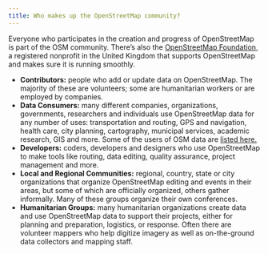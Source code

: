 ```yaml
---
title: Who makes up the OpenStreetMap community?
---
```


Everyone who participates in the creation and progress of OpenStreetMap is part of the OSM community. There’s also the <a href="{{site.baseurl}}/about-osm-community/osm-foundation/">OpenStreetMap Foundation</a>, a registered nonprofit in the United Kingdom that supports OpenStreetMap and makes sure it is running smoothly.

* **Contributors:** people who add or update data on OpenStreetMap. The majority of these are volunteers; some are humanitarian workers or are employed by companies.
* **Data Consumers:** many different companies, organizations, governments, researchers and individuals use OpenStreetMap data for any number of uses: transportation and routing, GPS and navigation, health care, city planning, cartography, municipal services, academic research, GIS and more. Some of the users of OSM data are <a href="{{site.baseurl}}/about-osm-community/consumers/">listed here.</a>
* **Developers:** coders, developers and designers who use OpenStreetMap to make tools like routing, data editing, quality assurance, project management and more.
* **Local and Regional Communities:** regional, country, state or city organizations that organize OpenStreetMap editing and events in their areas, but some of which are officially organized, others gather informally. Many of these groups organize their own conferences.
* **Humanitarian Groups:** many humanitarian organizations create data and use OpenStreetMap data to support their projects, either for planning and preparation, logistics, or response. Often there are volunteer mappers who help digitize imagery as well as on-the-ground data collectors and mapping staff.
